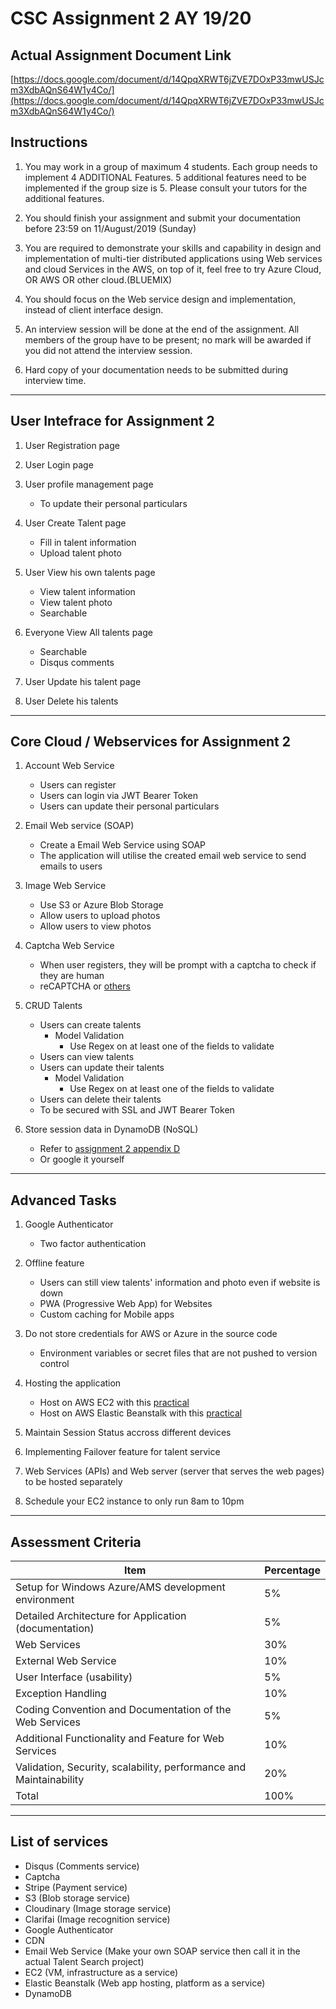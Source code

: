 # CSC Assignment 2 AY 19/20

## Actual Assignment Document Link

[https://docs.google.com/document/d/14QpqXRWT6jZVE7DOxP33mwUSJcm3XdbAQnS64W1y4Co/](https://docs.google.com/document/d/14QpqXRWT6jZVE7DOxP33mwUSJcm3XdbAQnS64W1y4Co/)

## Instructions

1.  You may work in a group of maximum 4 students. Each group needs to implement 4 ADDITIONAL Features. 5 additional features need to be implemented if the group size is 5. Please consult your tutors for the additional features.

2.  You should finish your assignment and submit your documentation before 23:59 on 11/August/2019 (Sunday)

3.  You are required to demonstrate your skills and capability in design and implementation of multi-tier distributed applications using Web services and cloud Services in the AWS, on top of it, feel free to try Azure Cloud, OR AWS OR other cloud.(BLUEMIX)

4.  You should focus on the Web service design and implementation, instead of client interface design.

5.  An interview session will be done at the end of the assignment. All members of the group have to be present; no mark will be awarded if you did not attend the interview session.

6.  Hard copy of your documentation needs to be submitted during interview time.

---

## User Intefrace for Assignment 2

1.  User Registration page

2.  User Login page

3.  User profile management page

    -   To update their personal particulars

4.  User Create Talent page

    -   Fill in talent information
    -   Upload talent photo

5.  User View his own talents page

    -   View talent information
    -   View talent photo
    -   Searchable

6.  Everyone View All talents page

    -   Searchable
    -   Disqus comments

7.  User Update his talent page

8.  User Delete his talents

---

## Core Cloud / Webservices for Assignment 2

1.  Account Web Service

    -   Users can register
    -   Users can login via JWT Bearer Token
    -   Users can update their personal particulars

2.  Email Web service (SOAP)

    -   Create a Email Web Service using SOAP
    -   The application will utilise the created email web service to send emails to users

3.  Image Web Service

    -   Use S3 or Azure Blob Storage
    -   Allow users to upload photos
    -   Allow users to view photos

4.  Captcha Web Service

    -   When user registers, they will be prompt with a captcha to check if they are human
    -   reCAPTCHA or [others](https://www.dtelepathy.com/blog/design/captcha-alternatives-better-ux)

5.  CRUD Talents

    -   Users can create talents
        -   Model Validation
            -   Use Regex on at least one of the fields to validate
    -   Users can view talents
    -   Users can update their talents
        -   Model Validation
            -   Use Regex on at least one of the fields to validate
    -   Users can delete their talents
    -   To be secured with SSL and JWT Bearer Token

6.  Store session data in DynamoDB (NoSQL)
    -   Refer to [assignment 2 appendix D](https://docs.google.com/document/d/14QpqXRWT6jZVE7DOxP33mwUSJcm3XdbAQnS64W1y4Co/edit#bookmark=id.e25eyvhi40o3)
    -   Or google it yourself

---

## Advanced Tasks

1.  Google Authenticator

    -   Two factor authentication

2.  Offline feature

    -   Users can still view talents' information and photo even if website is down
    -   PWA (Progressive Web App) for Websites
    -   Custom caching for Mobile apps

3.  Do not store credentials for AWS or Azure in the source code

    -   Environment variables or secret files that are not pushed to version control

4.  Hosting the application

    -   Host on AWS EC2 with this [practical](https://docs.google.com/document/d/1YvRloJnBKozgV8BZqQnLAZrJm-MZbUumh4U7SXZa1l8/edit?usp=sharing)
    -   Host on AWS Elastic Beanstalk with this [practical](https://docs.aws.amazon.com/elasticbeanstalk/latest/dg/create_deploy_NET.quickstart.html)

5.  Maintain Session Status accross different devices

6.  Implementing Failover feature for talent service

7.  Web Services (APIs) and Web server (server that serves the web pages) to be hosted separately

8.  Schedule your EC2 instance to only run 8am to 10pm

---

## Assessment Criteria

| Item                                                               | Percentage |
| ------------------------------------------------------------------ | ---------- |
| Setup for Windows Azure/AMS development environment                | 5%         |
| Detailed Architecture for Application (documentation)              | 5%         |
| Web Services                                                       | 30%        |
| External Web Service                                               | 10%        |
| User Interface (usability)                                         | 5%         |
| Exception Handling                                                 | 10%        |
| Coding Convention and Documentation of the Web Services            | 5%         |
| Additional Functionality and Feature for Web Services              | 10%        |
| Validation, Security, scalability, performance and Maintainability | 20%        |
| Total                                                              | 100%       |

---

## List of services

-   Disqus (Comments service)
-   Captcha
-   Stripe (Payment service)
-   S3 (Blob storage service)
-   Cloudinary (Image storage service)
-   Clarifai (Image recognition service)
-   Google Authenticator
-   CDN
-   Email Web Service (Make your own SOAP service then call it in the actual Talent Search project)
-   EC2 (VM, infrastructure as a service)
-   Elastic Beanstalk (Web app hosting, platform as a service)
-   DynamoDB
